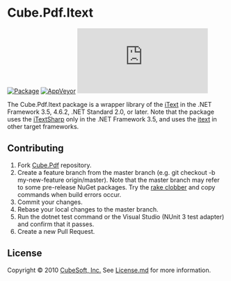 Cube.Pdf.Itext
====

[![Package](https://badgen.net/nuget/v/cube.pdf.itext?label=itext)](https://www.nuget.org/packages/cube.pdf.itext/)
[![AppVeyor](https://badgen.net/appveyor/ci/clown/cube-pdf)](https://ci.appveyor.com/project/clown/cube-pdf)
[![Codecov](https://badgen.net/codecov/c/github/cube-soft/cube.pdf)](https://codecov.io/gh/cube-soft/cube.pdf)

The Cube.Pdf.Itext package is a wrapper library of the [iText](https://itextpdf.com/) in the .NET Framework 3.5, 4.6.2, .NET Standard 2.0, or later. Note that the package uses the [iTextSharp](https://www.nuget.org/packages/iTextSharp/) only in the .NET Framework 3.5, and uses the [itext](https://www.nuget.org/packages/itext/) in other target frameworks.

## Contributing

1. Fork [Cube.Pdf](https://github.com/cube-soft/cube.pdf/fork) repository.
2. Create a feature branch from the master branch (e.g. git checkout -b my-new-feature origin/master). Note that the master branch may refer to some pre-release NuGet packages. Try the [rake clobber](https://github.com/cube-soft/cube.pdf/blob/master/Rakefile) and copy commands when build errors occur.
3. Commit your changes.
4. Rebase your local changes to the master branch.
5. Run the dotnet test command or the Visual Studio (NUnit 3 test adapter) and confirm that it passes.
6. Create a new Pull Request.

## License
 
Copyright © 2010 [CubeSoft, Inc.](https://www.cube-soft.jp/)
See [License.md](https://github.com/cube-soft/cube.pdf/blob/master/License.md) for more information.
